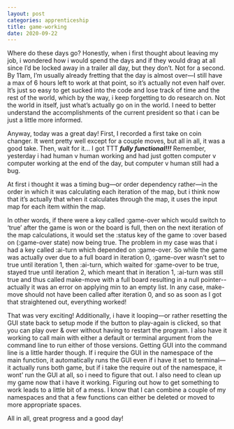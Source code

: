 ```yaml
---
layout: post 
categories: apprenticeship
title: game-working
date: 2020-09-22
---
```


Where do these days go?  Honestly, when i first thought about leaving my job, i wondered how i would spend the days and if they would drag at all since I’d be locked away in a trailer all day, but they don’t.  Not for a second.  By 11am, I’m usually already fretting that the day is almost over—I still have a max of 6 hours left to work at that point, so it’s actually not even half over.  It’s just so easy to get sucked into the code and lose track of time and the rest of the world, which by the way, i keep forgetting to do research on.  Not the world in itself, just what’s actually go on in the world.  I need to better understand the accomplishments of the current president so that i can be just a little more informed.

Anyway, today was a great day!  First, I recorded a first take on coin changer.  It went pretty well except for a couple moves, but all in all, it was a good take.  Then, wait for it… I got TTT ***fully functional!!!***  Remember, yesterday i had human v human working and had just gotten computer v computer working at the end of the day, but computer v human still had a bug.  

At first i thought it was a timing bug—or order dependency rather—in the order in which it was calculating each iteration of the map, but i think now that it’s actually that when it calculates through the map, it uses the input map for each item within the map.  

In other words, if there were a key called :game-over which would switch to ‘true’ after the game is won or the board is full, then on the next iteration of the map calculations, it would set the :status key of the game to :over based on (:game-over state) now being true.  The problem in my case was that i had a key called :ai-turn which depended on :game-over.  So while the game was actually over due to a full board in iteration 0, :game-over wasn’t set to true until iteration 1, then :ai-turn, which waited for :game-over to be true, stayed true until iteration 2, which meant that in iteration 1, :ai-turn was still true and thus called make-move with a full board resulting in a null pointer--actually it was an error on applying min to an empty list.  In any case, make-move should not have been called after iteration 0, and so as soon as I got that straightened out, everything worked!

That was very exciting!  Additionally, i have it looping—or rather resetting the GUI state back to setup mode if the button to play-again is clicked, so that you can play over & over without having to restart the program.  I also have it working to call main with either a default or terminal argument from the command line to run either of those versions.  Getting GUI into the command line is a little harder though.  If i require the GUI in the namespace of the main function, it automatically runs the GUI even if i have it set to terminal—it actually runs both game, but if i take the require out of the namespace, it wont’ run the GUI at all, so i need to figure that out.  I also need to clean up my game now that i have it working.  Figuring out how to get something to work leads to a little bit of a mess.  I know that I can combine a couple of my namespaces and that a few functions can either be deleted or moved to more appropriate spaces.

All in all, great progress and a good day!

